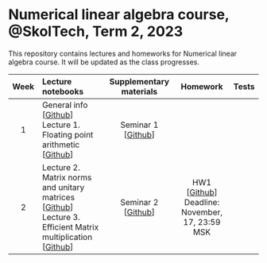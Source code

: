 # Numerical linear algebra course, @SkolTech, Term 2, 2023

This repository contains lectures and homeworks for Numerical linear algebra course. It will be updated as the class progresses.

| Week | Lecture notebooks | Supplementary materials | Homework | Tests |
|:------:|:----------|:----------:|:----------:|:-------:|
|1| General info [[Github](lectures/general_info.ipynb)] <br> Lecture 1. Floating point arithmetic [[Github](./lectures/lecture-1/lecture-1.ipynb)] | Seminar 1 [[Github](./seminars/seminar-1/seminar-1.ipynb)]| |
|2| Lecture 2. Matrix norms and unitary matrices [[Github](./lectures/lecture-2/lecture-2.ipynb)] <br> Lecture 3. Efficient  Matrix multiplication [[Github](./lectures/lecture-3/lecture-3.ipynb)] | Seminar 2 [[Github](./seminars/seminar-2/seminar-2.ipynb)] | HW1 [[Github](./assignments/hw1/HW-1.ipynb)] <br> Deadline: November, 17, 23:59 MSK | |
